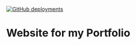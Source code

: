 [![GitHub deployments](https://img.shields.io/github/deployments/maurits825/maurits825.github.io/github-pages)](https://github.com/Maurits825/maurits825.github.io/deployments)
# Website for my Portfolio
